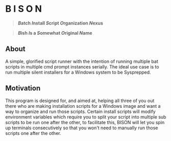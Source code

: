 # B I S O N
>__*B*atch *I*nstall *S*cript *O*rganization *N*exus__

>__*B*ish *I*s a *S*omewhat *O*riginal *N*ame__

>

## About
A simple, glorified script runner with the intention of running multiple bat scripts in multiple cmd prompt instances serially. The ideal use case is to run multiple silent installers for a Windows system to be Sysprepped. 

## Motivation
This program is designed for, and aimed at, helping all three of you out there who are making installation scripts for a Windows image and want a way to organize and run those scripts. Certain install scripts will modify environment variables which require you to split your script into multiple sub scripts to be run one after the other, to facilitate this, BISON will let you spin up terminals consecutively so that you won't need to manually run those scripts one after the other.